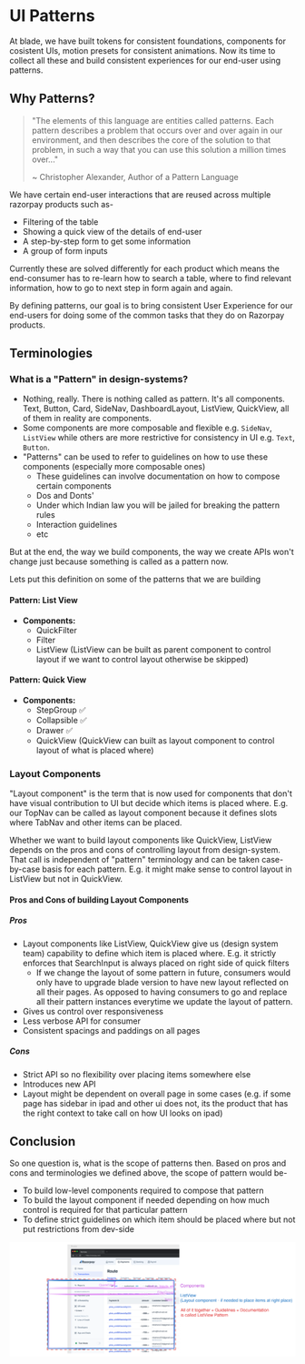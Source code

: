 # UI Patterns

At blade, we have built tokens for consistent foundations, components for cosistent UIs, motion presets for consistent animations. Now its time to collect all these and build consistent experiences for our end-user using patterns.

## Why Patterns?

> "The elements of this language are entities called patterns. Each pattern describes a problem that occurs over and over again in our environment, and then describes the core of the solution to that problem, in such a way that you can use this solution a million times over..."
>
> ~ Christopher Alexander, Author of a Pattern Language

We have certain end-user interactions that are reused across multiple razorpay products such as-

- Filtering of the table
- Showing a quick view of the details of end-user
- A step-by-step form to get some information
- A group of form inputs

Currently these are solved differently for each product which means the end-consumer has to re-learn how to search a table, where to find relevant information, how to go to next step in form again and again.

By defining patterns, our goal is to bring consistent User Experience for our end-users for doing some of the common tasks that they do on Razorpay products.

## Terminologies

### What is a "Pattern" in design-systems?

- Nothing, really. There is nothing called as pattern. It's all components. Text, Button, Card, SideNav, DashboardLayout, ListView, QuickView, all of them in reality are components.
- Some components are more composable and flexible e.g. `SideNav`, `ListView` while others are more restrictive for consistency in UI e.g. `Text`, `Button`.
- "Patterns" can be used to refer to guidelines on how to use these components (especially more composable ones)
  - These guidelines can involve documentation on how to compose certain components
  - Dos and Donts'
  - Under which Indian law you will be jailed for breaking the pattern rules
  - Interaction guidelines
  - etc

But at the end, the way we build components, the way we create APIs won't change just because something is called as a pattern now.

Lets put this definition on some of the patterns that we are building

#### Pattern: List View

- **Components:**
  - QuickFilter
  - Filter
  - ListView (ListView can be built as parent component to control layout if we want to control layout otherwise be skipped)

#### Pattern: Quick View

- **Components:**
  - StepGroup ✅
  - Collapsible ✅
  - Drawer ✅
  - QuickView (QuickView can built as layout component to control layout of what is placed where)

### Layout Components

"Layout component" is the term that is now used for components that don't have visual contribution to UI but decide which items is placed where. E.g. our TopNav can be called as layout component because it defines slots where TabNav and other items can be placed.

Whether we want to build layout components like QuickView, ListView depends on the pros and cons of controlling layout from design-system. That call is independent of "pattern" terminology and can be taken case-by-case basis for each pattern. E.g. it might make sense to control layout in ListView but not in QuickView.

#### Pros and Cons of building Layout Components

##### Pros

- Layout components like ListView, QuickView give us (design system team) capability to define which item is placed where. E.g. it strictly enforces that SearchInput is always placed on right side of quick filters
  - If we change the layout of some pattern in future, consumers would only have to upgrade blade version to have new layout reflected on all their pages. As opposed to having consumers to go and replace all their pattern instances everytime we update the layout of pattern.
- Gives us control over responsiveness
- Less verbose API for consumer
- Consistent spacings and paddings on all pages

##### Cons

- Strict API so no flexibility over placing items somewhere else
- Introduces new API
- Layout might be dependent on overall page in some cases (e.g. if some page has sidebar in ipad and other ui does not, its the product that has the right context to take call on how UI looks on ipad)


## Conclusion

So one question is, what is the scope of patterns then. Based on pros and cons and terminologies we defined above, the scope of pattern would be-

- To build low-level components required to compose that pattern
- To build the layout component if needed depending on how much control is required for that particular pattern
- To define strict guidelines on which item should be placed where but not put restrictions from dev-side

![](./list-view-scope-diagram.svg)
